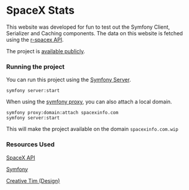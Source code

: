 # SpaceX Stats

This website was developed for fun to test out the Symfony Client, Serializer and Caching components. The data on this website is fetched using the [r-spacex API](https://github.com/r-spacex/SpaceX-API).

The project is [available publicly](https://spacex.joppe.dev).


### Running the project
You can run this project using the [Symfony Server](https://symfony.com/doc/current/setup/symfony_server.html).

```
symfony server:start
```

When using the [symfony proxy](https://symfony.com/doc/current/setup/symfony_server.html#local-domain-names), you can also attach a local domain.
```
symfony proxy:domain:attach spacexinfo.com
symfony server:start
```
This will make the project available on the domain `spacexinfo.com.wip`
### Resources Used

[SpaceX API](https://github.com/r-spacex/SpaceX-API)

[Symfony](https://symfony.com/)

[Creative Tim (Design)](https://www.creative-tim.com/)
